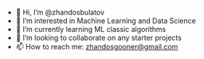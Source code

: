 - 👋 Hi, I’m @zhandosbulatov
- 👀 I’m interested in Machine Learning and Data Science
- 🌱 I’m currently learning ML classic algorithms
- 💞️ I’m looking to collaborate on any starter projects
- 📫 How to reach me: zhandosgooner@gmail.com

<!---
zhandosbulatov/zhandosbulatov is a ✨ special ✨ repository because its `README.md` (this file) appears on your GitHub profile.
You can click the Preview link to take a look at your changes.
--->
